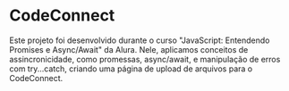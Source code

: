 # CodeConnect
 Este projeto foi desenvolvido durante o curso "JavaScript: Entendendo Promises e Async/Await" da Alura. Nele, aplicamos conceitos de assincronicidade, como promessas, async/await, e manipulação de erros com try...catch, criando uma página de upload de arquivos para o CodeConnect.
